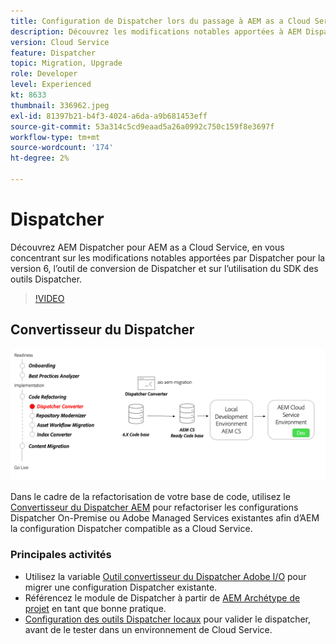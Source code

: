 ```yaml
---
title: Configuration de Dispatcher lors du passage à AEM as a Cloud Service
description: Découvrez les modifications notables apportées à AEM Dispatcher pour AEM as a Cloud Service, l’outil de conversion de Dispatcher et comment utiliser le SDK des outils de Dispatcher.
version: Cloud Service
feature: Dispatcher
topic: Migration, Upgrade
role: Developer
level: Experienced
kt: 8633
thumbnail: 336962.jpeg
exl-id: 81397b21-b4f3-4024-a6da-a9b681453eff
source-git-commit: 53a314c5cd9eaad5a26a0992c750c159f8e3697f
workflow-type: tm+mt
source-wordcount: '174'
ht-degree: 2%

---
```


# Dispatcher

Découvrez AEM Dispatcher pour AEM as a Cloud Service, en vous concentrant sur les modifications notables apportées par Dispatcher pour la version 6, l’outil de conversion de Dispatcher et sur l’utilisation du SDK des outils Dispatcher.

>[!VIDEO](https://video.tv.adobe.com/v/336962/?quality=12&learn=on)

## Convertisseur du Dispatcher

![Convertisseur du Dispatcher](./assets/dispatcher-converter-diagram.png)

Dans le cadre de la refactorisation de votre base de code, utilisez le [Convertisseur du Dispatcher AEM](https://experienceleague.adobe.com/docs/experience-manager-cloud-service/moving/refactoring-tools/dispatcher-transformation-utility-tools.html) pour refactoriser les configurations Dispatcher On-Premise ou Adobe Managed Services existantes afin d’AEM la configuration Dispatcher compatible as a Cloud Service.

### Principales activités

* Utilisez la variable [Outil convertisseur du Dispatcher Adobe I/O](https://github.com/adobe/aio-cli-plugin-aem-cloud-service-migration#aio-aem-migrationdispatcher-converter) pour migrer une configuration Dispatcher existante.
* Référencez le module de Dispatcher à partir de [AEM Archétype de projet](https://github.com/adobe/aem-project-archetype/tree/develop/src/main/archetype/dispatcher.cloud) en tant que bonne pratique.
* [Configuration des outils Dispatcher locaux](https://experienceleague.adobe.com/docs/experience-manager-learn/cloud-service/local-development-environment-set-up/dispatcher-tools.html) pour valider le dispatcher, avant de le tester dans un environnement de Cloud Service.


